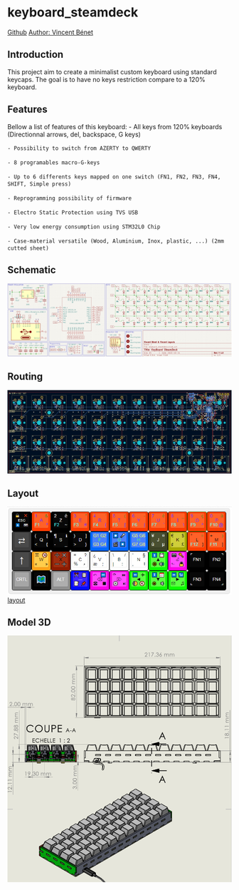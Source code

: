 # keyboard_steamdeck

[Github](https://github.com/vincentBenet/keyboard_steamdeck)
[Author: Vincent Bénet](https://github.com/vincentBenet)

## Introduction

This project aim to create a minimalist custom keyboard using standard keycaps.
The goal is to have no keys restriction compare to a 120% keyboard.

## Features
Bellow a list of features of this keyboard:
    - All keys from 120% keyboards (Directionnal arrows, del, backspace, G keys)
    
    - Possibility to switch from AZERTY to QWERTY
    
    - 8 programables macro-G-keys
    
    - Up to 6 differents keys mapped on one switch (FN1, FN2, FN3, FN4, SHIFT, Simple press)
    
    - Reprogramming possibility of firmware
    
    - Electro Static Protection using TVS USB
    
    - Very low energy consumption using STM32L0 Chip
    
    - Case-material versatile (Wood, Aluminium, Inox, plastic, ...) (2mm cutted sheet)
    

## Schematic
![schematic](schematic.png)

## Routing
![routing](routing.png)

## Layout
![layout](layout.png)
[layout](http://www.keyboard-layout-editor.com/##@@_c=%23000000&t=%23ffffff&f:2%3B&=%F0%9F%94%8F%0A%E2%8F%8F%EF%B8%8F%0A%E2%9D%8C%0A%E2%8C%A8%0A%0A%0A%0A%0A%0AESC&_c=%23ff3b00&t=%234000ff%0A%2300ffde%0A%23337000&f:3%3B&=1%0AF1%0A%2F&%0A%C2%B2%0A%0A%0A%0A%0A%0AA&_c=%23000000&t=%23ffffff%0A%2300ffde%3B&=2%0AF2%0A%C3%A9%0A~%0A%0A%0A%0A%0A%0AZ&_c=%23ff3b00&t=%234000ff%0A%2300ffde%0A%23337000%3B&=3%0AF3%0A%22%0A%23%0A%0A%0A%0A%0A%0AE&=4%0AF4%0A'%0A%7B%0A%0A%0A%0A%0A%0AR&=5%0AF5%0A(%0A%5B%0A%0A%0A%0A%0A%0AT&=6%0AF6%0A-%0A%7C%0A%0A%0A%0A%0A%0AY&=7%0AF7%0A%C3%A8%0A%60%0A%0A%0A%0A%0A%0AU&=8%0AF8%0A%2F_%0A%5C%0A%0A%0A%0A%0A%0A%E2%85%A0&=9%0AF9%0A%C3%A7%0A%5E%0A%0A%0A%0A%0A%0AO&=0%0AF10%0A%C3%A0%0A%2F@%0A%0A%0A%0A%0A%0AP%3B&@_c=%233d3d3d&t=%23ffffff&a:7&f:9%3B&=%E2%87%84&_c=%23000000&a:4&f:3%3B&=(%0A%3C%0A%5B%0A%7B%0A%0A%0A%0A%0A%0AQ&=%C2%B6%0A-%0A%E2%84%B9%EF%B8%8F%0A%2F_%0A%0A%0A%0A%0A%0AS&=)%0A%3E%0A%5D%0A%7D%0A%0A%0A%0A%0A%0AD&_c=%230068ff&t=%23fff300%0A%0A%0A%0A%0A%0A%0A%0A%0A%2300ff17%3B&=G1%0AG3%0AG2%0AG4%0A%0A%0A%0A%0A%0AF&_t=%23a32424%0A%0A%0A%23ff0000%0A%0A%0A%0A%0A%0A%2300ff17%3B&=%E2%8F%BA%0A%F0%9F%8E%AC%0A%F0%9F%8E%A4%0A%E2%8F%B9%0A%0A%0A%0A%0A%0AG&_t=%23fff300%0A%0A%0A%0A%0A%0A%0A%0A%0A%2300ff17%3B&=G5%0AG7%0AG6%0AG8%0A%0A%0A%0A%0A%0AH&_c=%233c4225&t=%23ffffff%3B&=%C2%A5%0A%C3%B9%0A%C2%A4%0A%C2%B5%0A%0A%0A%0A%0A%0AJ&_c=%23a7a800&t=%23000000%3B&=%E2%82%AC%0A%C2%A2%0A$%0A%C2%A3%0A%0A%0A%0A%0A%0AK&_c=%23ff3b00&t=%23000000%0A%2300ffde%0A%23337000%3B&=%C2%B0%0AF12%0A%2F=%0A%7D%0A%0A%0A%0A%0A%0AL&=+%0AF11%0A)%0A%5D%0A%0A%0A%0A%0A%0AM%3B&@_c=%233d3d3d&t=%23ffffff&a:7&f:9%3B&=%E2%86%91&_c=%23ffa31a&t=%23000000&a:4&f:3%3B&=%E2%8C%A7%0A%C2%AB%0A%F0%9F%94%9E%0A%C2%BB%0A%0A%0A%0A%0A%0AW&_c=%238c1b00%3B&=%E2%9E%97%0A%E2%9E%96%0A%E2%9C%96%EF%B8%8F%0A%E2%9E%95%0A%0A%0A%0A%0A%0AX&_c=%23ffffff%3B&=%2F=%0A%EF%BC%85%0A%3F%0A%EF%B9%90%0A%0A%0A%0A%0A%0AC&=%C2%BF%0A%C3%A6%0A%E2%80%A7%0A%EF%BC%9B%0A%0A%0A%0A%0A%0AV&=%5C%0A%7C%0A%2F%2F%0A%EF%BC%9A%0A%0A%0A%0A%0A%0AB&=%E2%80%9C%0A%E2%80%9E%0A%C2%A7%0A!%0A%0A%0A%0A%0A%0AN&_c=%230bff00%3B&=%E2%8F%AB%0A%F0%9F%94%86%0A%F0%9F%92%BE%0A%F0%9F%94%8A%0A%0A%0A%0A%0A%0A%E2%96%B2&_c=%23ff00e8%3B&=%F0%9F%93%B7%0A%E2%AC%91%0A%F0%9F%94%91%0A%F0%9F%94%92%0A%0A%0A%0A%0A%0A%E2%8F%8E&_c=%23000000&t=%23ffffff%3B&=%E2%8C%9C%0A%0A%0A%0A%0A%0A%0A%0A%0AFN1&=%0A%0A%E2%8C%9D%0A%0A%0A%0A%0A%0A%0AFN2%3B&@_c=%23878787&a:7%3B&=CRTL&_c=%23000000&f:9%3B&=%F0%9F%97%BA%EF%B8%8F&_c=%238e8e8e&f:3%3B&=ALT&_c=%23000bff&a:4%3B&=%E2%9C%82%EF%B8%8F%0A%F0%9F%93%9D%0A%F0%9F%93%8B%0A%F0%9F%93%8C%0A%0A%0A%0A%0A%0A%E2%80%95&_c=%23ff00e8&t=%23000000%3B&=%E2%A4%BA%0A%E2%98%8E%0A%E2%8F%AE%0A%E2%8F%B9%0A%0A%0A%0A%0A%0A%E2%8C%AB&=%E2%A4%BC%0A%E2%9A%99%EF%B8%8F%0A%E2%8F%AD%0A%E2%8F%AF%0A%0A%0A%0A%0A%0A%E2%8C%A6&_c=%230bff00%3B&=%E2%8F%AA%0A%F0%9F%8C%93%0A%E2%9C%88%0A%F0%9F%94%87%0A%0A%0A%0A%0A%0A%E2%97%84&=%E2%8F%AC%0A%F0%9F%94%85%0A%F0%9F%93%85%0A%F0%9F%94%89%0A%0A%0A%0A%0A%0A%E2%96%BC&=%E2%8F%A9%0A%E2%9C%89%0A%F0%9F%93%B6%0A%E2%99%AB%0A%0A%0A%0A%0A%0A%E2%96%BA&_c=%23000000&t=%23ffffff%3B&=%0A%E2%8C%9E%0A%0A%0A%0A%0A%0A%0A%0AFN3&=%0A%0A%0A%E2%8C%9F%0A%0A%0A%0A%0A%0AFN4)

## Model 3D
![model3d](model3d.png)


    
    
    